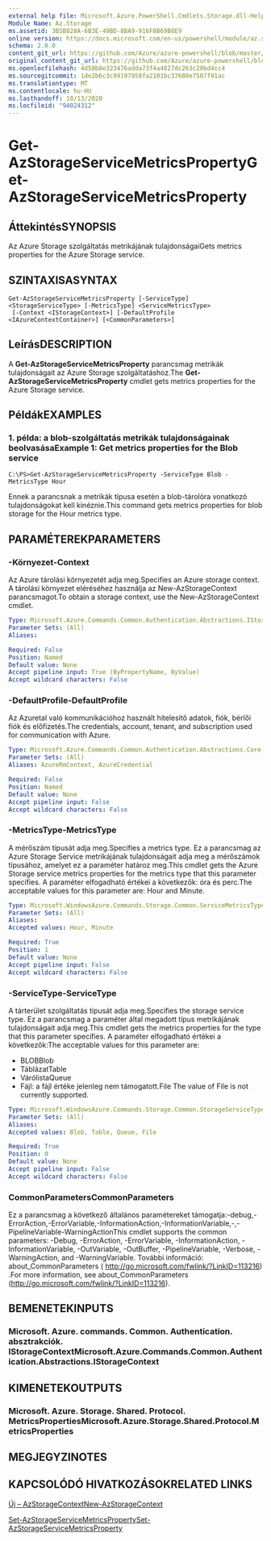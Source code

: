 ```yaml
---
external help file: Microsoft.Azure.PowerShell.Cmdlets.Storage.dll-Help.xml
Module Name: Az.Storage
ms.assetid: 3B5B828A-6B3E-49BD-8BA9-916F8B69B8E9
online version: https://docs.microsoft.com/en-us/powershell/module/az.storage/get-azstorageservicemetricsproperty
schema: 2.0.0
content_git_url: https://github.com/Azure/azure-powershell/blob/master/src/Storage/Storage.Management/help/Get-AzStorageServiceMetricsProperty.md
original_content_git_url: https://github.com/Azure/azure-powershell/blob/master/src/Storage/Storage.Management/help/Get-AzStorageServiceMetricsProperty.md
ms.openlocfilehash: 4d58b8e323476adda73f4a4827dc263c20bd4cc4
ms.sourcegitcommit: 1de2b6c3c99197958fa2101bc37680e7507f91ac
ms.translationtype: MT
ms.contentlocale: hu-HU
ms.lasthandoff: 10/13/2020
ms.locfileid: "94024312"
---
```

# <span data-ttu-id="94683-101">Get-AzStorageServiceMetricsProperty</span><span class="sxs-lookup"><span data-stu-id="94683-101">Get-AzStorageServiceMetricsProperty</span></span>

## <span data-ttu-id="94683-102">Áttekintés</span><span class="sxs-lookup"><span data-stu-id="94683-102">SYNOPSIS</span></span>
<span data-ttu-id="94683-103">Az Azure Storage szolgáltatás metrikájának tulajdonságai</span><span class="sxs-lookup"><span data-stu-id="94683-103">Gets metrics properties for the Azure Storage service.</span></span>

## <span data-ttu-id="94683-104">SZINTAXISA</span><span class="sxs-lookup"><span data-stu-id="94683-104">SYNTAX</span></span>

```
Get-AzStorageServiceMetricsProperty [-ServiceType] <StorageServiceType> [-MetricsType] <ServiceMetricsType>
 [-Context <IStorageContext>] [-DefaultProfile <IAzureContextContainer>] [<CommonParameters>]
```

## <span data-ttu-id="94683-105">Leírás</span><span class="sxs-lookup"><span data-stu-id="94683-105">DESCRIPTION</span></span>
<span data-ttu-id="94683-106">A **Get-AzStorageServiceMetricsProperty** parancsmag metrikák tulajdonságait az Azure Storage szolgáltatáshoz.</span><span class="sxs-lookup"><span data-stu-id="94683-106">The **Get-AzStorageServiceMetricsProperty** cmdlet gets metrics properties for the Azure Storage service.</span></span>

## <span data-ttu-id="94683-107">Példák</span><span class="sxs-lookup"><span data-stu-id="94683-107">EXAMPLES</span></span>

### <span data-ttu-id="94683-108">1. példa: a blob-szolgáltatás metrikák tulajdonságainak beolvasása</span><span class="sxs-lookup"><span data-stu-id="94683-108">Example 1: Get metrics properties for the Blob service</span></span>
```
C:\PS>Get-AzStorageServiceMetricsProperty -ServiceType Blob -MetricsType Hour
```

<span data-ttu-id="94683-109">Ennek a parancsnak a metrikák típusa esetén a blob-tárolóra vonatkozó tulajdonságokat kell kinéznie.</span><span class="sxs-lookup"><span data-stu-id="94683-109">This command gets metrics properties for blob storage for the Hour metrics type.</span></span>

## <span data-ttu-id="94683-110">PARAMÉTEREK</span><span class="sxs-lookup"><span data-stu-id="94683-110">PARAMETERS</span></span>

### <span data-ttu-id="94683-111">-Környezet</span><span class="sxs-lookup"><span data-stu-id="94683-111">-Context</span></span>
<span data-ttu-id="94683-112">Az Azure tárolási környezetét adja meg.</span><span class="sxs-lookup"><span data-stu-id="94683-112">Specifies an Azure storage context.</span></span>
<span data-ttu-id="94683-113">A tárolási környezet eléréséhez használja az New-AzStorageContext parancsmagot.</span><span class="sxs-lookup"><span data-stu-id="94683-113">To obtain a storage context, use the New-AzStorageContext cmdlet.</span></span>

```yaml
Type: Microsoft.Azure.Commands.Common.Authentication.Abstractions.IStorageContext
Parameter Sets: (All)
Aliases:

Required: False
Position: Named
Default value: None
Accept pipeline input: True (ByPropertyName, ByValue)
Accept wildcard characters: False
```

### <span data-ttu-id="94683-114">-DefaultProfile</span><span class="sxs-lookup"><span data-stu-id="94683-114">-DefaultProfile</span></span>
<span data-ttu-id="94683-115">Az Azuretal való kommunikációhoz használt hitelesítő adatok, fiók, bérlői fiók és előfizetés.</span><span class="sxs-lookup"><span data-stu-id="94683-115">The credentials, account, tenant, and subscription used for communication with Azure.</span></span>

```yaml
Type: Microsoft.Azure.Commands.Common.Authentication.Abstractions.Core.IAzureContextContainer
Parameter Sets: (All)
Aliases: AzureRmContext, AzureCredential

Required: False
Position: Named
Default value: None
Accept pipeline input: False
Accept wildcard characters: False
```

### <span data-ttu-id="94683-116">-MetricsType</span><span class="sxs-lookup"><span data-stu-id="94683-116">-MetricsType</span></span>
<span data-ttu-id="94683-117">A mérőszám típusát adja meg.</span><span class="sxs-lookup"><span data-stu-id="94683-117">Specifies a metrics type.</span></span>
<span data-ttu-id="94683-118">Ez a parancsmag az Azure Storage Service metrikájának tulajdonságait adja meg a mérőszámok típusához, amelyet ez a paraméter határoz meg.</span><span class="sxs-lookup"><span data-stu-id="94683-118">This cmdlet gets the Azure Storage service metrics properties for the metrics type that this parameter specifies.</span></span>
<span data-ttu-id="94683-119">A paraméter elfogadható értékei a következők: óra és perc.</span><span class="sxs-lookup"><span data-stu-id="94683-119">The acceptable values for this parameter are: Hour and Minute.</span></span>

```yaml
Type: Microsoft.WindowsAzure.Commands.Storage.Common.ServiceMetricsType
Parameter Sets: (All)
Aliases:
Accepted values: Hour, Minute

Required: True
Position: 1
Default value: None
Accept pipeline input: False
Accept wildcard characters: False
```

### <span data-ttu-id="94683-120">-ServiceType</span><span class="sxs-lookup"><span data-stu-id="94683-120">-ServiceType</span></span>
<span data-ttu-id="94683-121">A tárterület szolgáltatás típusát adja meg.</span><span class="sxs-lookup"><span data-stu-id="94683-121">Specifies the storage service type.</span></span>
<span data-ttu-id="94683-122">Ez a parancsmag a paraméter által megadott típus metrikájának tulajdonságait adja meg.</span><span class="sxs-lookup"><span data-stu-id="94683-122">This cmdlet gets the metrics properties for the type that this parameter specifies.</span></span>
<span data-ttu-id="94683-123">A paraméter elfogadható értékei a következők:</span><span class="sxs-lookup"><span data-stu-id="94683-123">The acceptable values for this parameter are:</span></span>
- <span data-ttu-id="94683-124">BLOB</span><span class="sxs-lookup"><span data-stu-id="94683-124">Blob</span></span> 
- <span data-ttu-id="94683-125">Táblázat</span><span class="sxs-lookup"><span data-stu-id="94683-125">Table</span></span>
- <span data-ttu-id="94683-126">Várólista</span><span class="sxs-lookup"><span data-stu-id="94683-126">Queue</span></span>
- <span data-ttu-id="94683-127">Fájl: a fájl értéke jelenleg nem támogatott.</span><span class="sxs-lookup"><span data-stu-id="94683-127">File The value of File is not currently supported.</span></span>

```yaml
Type: Microsoft.WindowsAzure.Commands.Storage.Common.StorageServiceType
Parameter Sets: (All)
Aliases:
Accepted values: Blob, Table, Queue, File

Required: True
Position: 0
Default value: None
Accept pipeline input: False
Accept wildcard characters: False
```

### <span data-ttu-id="94683-128">CommonParameters</span><span class="sxs-lookup"><span data-stu-id="94683-128">CommonParameters</span></span>
<span data-ttu-id="94683-129">Ez a parancsmag a következő általános paramétereket támogatja:-debug,-ErrorAction,-ErrorVariable,-InformationAction,-InformationVariable,-,-PipelineVariable-WarningAction</span><span class="sxs-lookup"><span data-stu-id="94683-129">This cmdlet supports the common parameters: -Debug, -ErrorAction, -ErrorVariable, -InformationAction, -InformationVariable, -OutVariable, -OutBuffer, -PipelineVariable, -Verbose, -WarningAction, and -WarningVariable.</span></span> <span data-ttu-id="94683-130">További információ: about_CommonParameters ( http://go.microsoft.com/fwlink/?LinkID=113216) .</span><span class="sxs-lookup"><span data-stu-id="94683-130">For more information, see about_CommonParameters (http://go.microsoft.com/fwlink/?LinkID=113216).</span></span>

## <span data-ttu-id="94683-131">BEMENETEK</span><span class="sxs-lookup"><span data-stu-id="94683-131">INPUTS</span></span>

### <span data-ttu-id="94683-132">Microsoft. Azure. commands. Common. Authentication. absztrakciók. IStorageContext</span><span class="sxs-lookup"><span data-stu-id="94683-132">Microsoft.Azure.Commands.Common.Authentication.Abstractions.IStorageContext</span></span>

## <span data-ttu-id="94683-133">KIMENETEK</span><span class="sxs-lookup"><span data-stu-id="94683-133">OUTPUTS</span></span>

### <span data-ttu-id="94683-134">Microsoft. Azure. Storage. Shared. Protocol. MetricsProperties</span><span class="sxs-lookup"><span data-stu-id="94683-134">Microsoft.Azure.Storage.Shared.Protocol.MetricsProperties</span></span>

## <span data-ttu-id="94683-135">MEGJEGYZI</span><span class="sxs-lookup"><span data-stu-id="94683-135">NOTES</span></span>

## <span data-ttu-id="94683-136">KAPCSOLÓDÓ HIVATKOZÁSOK</span><span class="sxs-lookup"><span data-stu-id="94683-136">RELATED LINKS</span></span>

[<span data-ttu-id="94683-137">Új – AzStorageContext</span><span class="sxs-lookup"><span data-stu-id="94683-137">New-AzStorageContext</span></span>](./New-AzStorageContext.md)

[<span data-ttu-id="94683-138">Set-AzStorageServiceMetricsProperty</span><span class="sxs-lookup"><span data-stu-id="94683-138">Set-AzStorageServiceMetricsProperty</span></span>](./Set-AzStorageServiceMetricsProperty.md)


